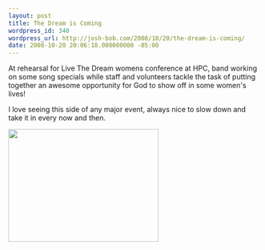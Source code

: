 ```yaml
---
layout: post
title: The Dream is Coming
wordpress_id: 340
wordpress_url: http://josh-bob.com/2008/10/20/the-dream-is-coming/
date: 2008-10-20 20:06:18.000000000 -05:00
---
```

At rehearsal for Live The Dream womens conference at HPC, band working on some song specials while staff and volunteers tackle the task of putting together an awesome opportunity for God to show off in some women's lives!

I love seeing this side of any major event, always nice to slow down and take it in every now and then.
<p><a href="http://josh-bob.com/wp-content/uploads/2008/10/l-640-480-064bd2ea-de10-4fef-ab0b-9c6a59927d6f.jpeg"><img src="http://josh-bob.com/wp-content/uploads/2008/10/l-640-480-064bd2ea-de10-4fef-ab0b-9c6a59927d6f.jpeg" alt="" width="300" height="225" class="alignnone size-full wp-image-364" /></a></p>
